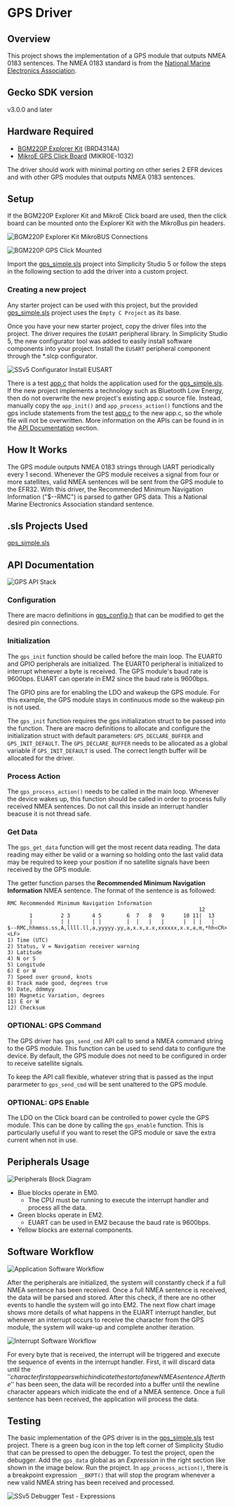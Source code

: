 # GPS Driver #

## Overview ##
This project shows the implementation of a GPS module that outputs NMEA 0183 sentences. The NMEA 0183 standard is from the [National Marine Electronics Association](https://www.nmea.org/).

## Gecko SDK version ##
v3.0.0 and later

## Hardware Required ##
- [BGM220P Explorer Kit](https://www.silabs.com/development-tools/wireless/bluetooth/bgm220-explorer-kit) (BRD4314A)
- [MikroE GPS Click Board](https://www.mikroe.com/gps-click) (MIKROE-1032)

The driver should work with minimal porting on other series 2 EFR devices and with other GPS modules that outputs NMEA 0183 sentences.

## Setup ##
If the BGM220P Explorer Kit and MikroE Click board are used, then the click board can be mounted onto the Explorer Kit with the MikroBus pin headers.

![BGM220P Explorer Kit MikroBUS Connections](./doc/img/bgm220-exp-mikrobus.png)

![BGM220P GPS Click Mounted](./doc/img/bgm220-gps-click-mounted.png)

Import the [gps_simple.sls](SimplicityStudio/gps_simple.sls) project into Simplicity Studio 5 or follow the steps in the following section to add the driver into a custom project.

### Creating a new project ###
Any starter project can be used with this project, but the provided [gps_simple.sls](SimplicityStudio/gps_simple.sls) project uses the `Empty C Project` as its base. 

Once you have your new starter project, copy the driver files into the project. The driver requires the `EUSART` peripheral library. In Simplicity Studio 5, the new configurator tool was added to easily install software components into your project. Install the `EUSART` peripheral component through the *.slcp configurator.

![SSv5 Configurator Install EUSART](doc/img/ssv5-configurator-eusart.png)

There is a test [app.c](test/app.c) that holds the application used for the [gps_simple.sls](SimplicityStudio/gps_simple.sls). If the new project implements a technology such as Bluetooth Low Energy, then do not overwrite the new project's existing app.c source file. Instead, manually copy the `app_init()` and `app_process_action()` functions and the gps include statements from the test [app.c](test/app.c) to the new app.c, so the whole file will not be overwritten. More information on the APIs can be found in in the [API Documentation](#api-documentation) section.

## How It Works ##
The GPS module outputs NMEA 0183 strings through UART periodically every 1 second. Whenever the GPS module receives a signal from four or more satellites, valid NMEA sentences will be sent from the GPS module to the EFR32. With this driver, the Recommended Minimum Navigation Information ("$--RMC") is parsed to gather GPS data. This a National Marine Electronics Association standard sentence.

## .sls Projects Used ##
[gps_simple.sls](SimplicityStudio/gps_simple.sls)

## API Documentation ##
![GPS API Stack](./doc/img/gps-api-stack.png)

### Configuration ###
There are macro definitions in [gps_config.h](inc/gps_config.h) that can be modified to get the desired pin connections.

### Initialization ###
The `gps_init` function should be called before the main loop. The EUART0 and GPIO peripherals are initialized. The EUART0 peripheral is initialized to interrupt whenever a byte is received. The GPS module's baud rate is 9600bps. EUART can operate in EM2 since the baud rate is 9600bps.

The GPIO pins are for enabling the LDO and wakeup the GPS module. For this example, the GPS module stays in continuous mode so the wakeup pin is not used.

The `gps_init` function requires the gps initialization struct to be passed into the function. There are macro definitions to allocate and configure the initialization struct with default parameters: `GPS_DECLARE_BUFFER` and `GPS_INIT_DEFAULT`. The `GPS_DECLARE_BUFFER` needs to be allocated as a global variable if `GPS_INIT_DEFAULT` is used. The correct length buffer will be allocated for the driver.

### Process Action ###
The `gps_process_action()` needs to be called in the main loop. Whenever the device wakes up, this function should be called in order to process fully received NMEA sentences. Do not call this inside an interrupt handler beacuse it is not thread safe.

### Get Data ###
The `gps_get_data` function will get the most recent data reading. The data reading may either be valid or a warning so holding onto the last valid data may be required to keep your position if no satellite signals have been received by the GPS module.

The getter function parses the **Recommended Minimum Navigation Information** NMEA sentence. The format of the sentence is as followed:
```
RMC Recommended Minimum Navigation Information
                                                             12
       1         2 3       4 5        6  7   8   9      10 11|  13
       |         | |       | |        |  |   |   |      |  | |   |
$--RMC,hhmmss.ss,A,llll.ll,a,yyyyy.yy,a,x.x,x.x,xxxxxx,x.x,a,m,*hh<CR><LF>
1) Time (UTC)
2) Status, V = Navigation receiver warning
3) Latitude
4) N or S
5) Longitude
6) E or W
7) Speed over ground, knots
8) Track made good, degrees true
9) Date, ddmmyy
10) Magnetic Variation, degrees
11) E or W
12) Checksum
```

### OPTIONAL: GPS Command ###
The GPS driver has `gps_send_cmd` API call to send a NMEA command string to the GPS module. This function can be used to send data to configure the device. By default, the GPS module does not need to be configured in order to receive satellite signals.

To keep the API call flexible, whatever string that is passed as the input pararmeter to `gps_send_cmd` will be sent unaltered to the GPS module.

### OPTIONAL: GPS Enable ###
The LDO on the Click board can be controlled to power cycle the GPS module. This can be done by calling the `gps_enable` function. This is particularly useful if you want to reset the GPS module or save the extra current when not in use.

## Peripherals Usage ##
![Peripherals Block Diagram](./doc/img/gps-peripherals-block-diagram.png)

- Blue blocks operate in EM0.
    - The CPU must be running to execute the interrupt handler and process all the data.
- Green blocks operate in EM2.
    - EUART can be used in EM2 because the baud rate is 9600bps.
- Yellow blocks are external components.

## Software Workflow ##
![Application Software Workflow](./doc/img/gps-application-software-workflow.png)

After the peripherals are initialized, the system will constantly check if a full NMEA sentence has been received. Once a full NMEA sentence is received, the data will be parsed and stored. After this check, if there are no other events to handle the system will go into EM2. The next flow chart image shows more details of what happens in the EUART interrupt handler, but whenever an interrupt occurs to receive the character from the GPS module, the system will wake-up and complete another iteration.

![Interrupt Software Workflow](./doc/img/gps-interrupt-software-workflow.png)

For every byte that is received, the interrupt will be triggered and execute the sequence of events in the interrupt handler. First, it will discard data until the '$' character first appears which indicate the start of a new NMEA sentence. After the '$' has been seen, the data will be recorded into a buffer until the newline character appears which inidicate the end of a NMEA sentence. Once a full sentence has been received, the application will process the data.

## Testing ##
The basic implementation of the GPS driver is in the [gps_simple.sls](SimplicityStudio/gps_simple.sls) test project. There is a green bug icon in the top left corner of Simplicity Studio that can be pressed to open the debugger. To test the project, open the debugger. Add the `gps_data` global as an _Expression_ in the right section like shown in the image below. Run the project. In `app_process_action()`, there is a breakpoint expression `__BKPT()` that will stop the program whenever a new valid NMEA string has been received and processed.

![SSv5 Debugger Test - Expressions](doc/img/gps-test-debugger.png)
